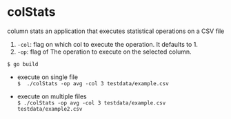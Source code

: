 # colStats
column stats an application that executes
statistical operations on a CSV file

1. `-col`: flag on which col to execute the operation. It defaults to 1.
2. `-op`: flag of The operation to execute on the selected column.

`$ go build`
* execute on single file
  <br> `$  ./colStats -op avg -col 3 testdata/example.csv`

* execute on multiple files
  <br> `$ ./colStats -op avg -col 3 testdata/example.csv testdata/example2.csv`
